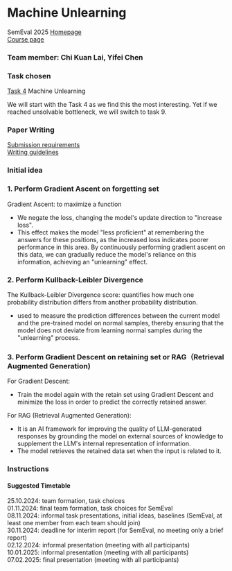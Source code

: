 # Machine Unlearning

SemEval 2025 [Homepage](https://semeval.github.io/SemEval2025/tasks) <br>
[Course page](https://github.com/cicl-iscl/cicl2024)

### Team member: Chi Kuan Lai, Yifei Chen <br>

### Task chosen
[Task 4](https://llmunlearningsemeval2025.github.io/) Machine Unlearning <br>

We will start with the Task 4 as we find this the most interesting. Yet if we reached unsolvable bottleneck, we will switch to task 9.

### Paper Writing
[Submission requirements](https://semeval.github.io/paper-requirements.html)  
[Writing guidelines](https://semeval.github.io/system-paper-template.html)

### Initial idea
### 1. Perform Gradient Ascent on forgetting set
Gradient Ascent: to maximize a function
- We negate the loss, changing the model's update direction to "increase loss".
- This effect makes the model "less proficient" at remembering the answers for these positions, as the increased loss indicates poorer performance in this area.
By continuously performing gradient ascent on this data, we can gradually reduce the model's reliance on this information, achieving an "unlearning" effect.

### 2. Perform Kullback-Leibler Divergence 
The Kullback-Leibler Divergence score: quantifies how much one probability distribution differs from another probability distribution.
-  used to measure the prediction differences between the current model and the pre-trained model on normal samples, thereby ensuring that the model does not deviate from learning normal samples during the "unlearning" process.
  
### 3. Perform Gradient Descent on retaining set or RAG（Retrieval Augmented Generation)
For Gradient Descent:
- Train the model again with the retain set using Gradient Descent and minimize the loss in order to predict the correctly retained answer.
  
For RAG (Retrieval Augmented Generation):
- It is an AI framework for improving the quality of LLM-generated responses by grounding the model on external sources of knowledge to supplement the LLM's internal representation of information.
- The model retrieves the retained data set when the input is related to it.


### Instructions

#### Suggested Timetable
25.10.2024: team formation, task choices <br>
01.11.2024: final team formation, task choices for SemEval <br>
08.11.2024: informal task presentations, initial ideas, baselines (SemEval, at least one member from each team should join) <br>
30.11.2024: deadline for interim report (for SemEval, no meeting only a brief report) <br>
02.12.2024: informal presentation (meeting with all participants) <br>
10.01.2025: informal presentation (meeting with all participants) <br>
07.02.2025: final presentation (meeting with all participants) <br>



